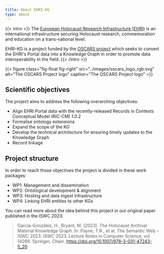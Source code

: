 ```yaml
---
title: About EHRI-KG
type: about
---
```


{{< intro >}}
The [European Holocaust Research Infrastructure (EHRI)](https://www.ehri-project.eu) is an international 
infrastructure securing Holocaust research, commemoration and education on a trans-national level. 

EHRI-KG is a project funded by the [OSCARS project](https://oscars-project.eu) which seeks to convert the EHRI's Portal data into a Knowledge Graph in order to promote data interoperability in the field.
{{< /intro >}}

{{< figure class="fig-float fig-right" src="../images/oscars_logo_rgb.svg" alt="The OSCARS Project logo" caption="The OSCARS Project logo" >}}

## Scientific objectives
The project aims to address the following overarching objectives:
* Align EHRI Portal data with the recently-released Records in Contexts Conceptual Model (RiC-CM) 1.0.2
* Formalise ontology extensions
* Expand the scope of the KG
* Develop the technical architecture for ensuring timely updates to the Knowledge Graph
* Record linkage

## Project structure
In order to reach those objectives the project is divided in these work packages:
  * WP1: Management and dissemination
  * WP2: Ontological development & alignment
  * WP3: Hosting and data ingest infrastructure
  * WP4: Linking EHRI entities to other KGs

You can read more about the idea behind this project in our original paper published in the ISWC 2023:

> García-González, H., Bryant, M. (2023). The Holocaust Archival Material Knowledge Graph. In: Payne, T.R., et al. The Semantic Web – ISWC 2023. ISWC 2023. Lecture Notes in Computer Science, vol 14266. Springer, Cham. https://doi.org/10.1007/978-3-031-47243-5_20
